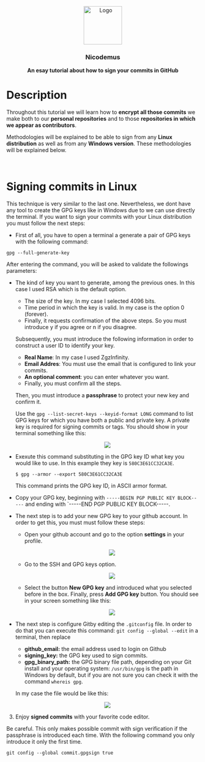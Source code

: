 <p align="center">
    <img src="https://i.ibb.co/r2F9Xfy/Cifrado.png" alt="Logo" width=100height=100>
  </a>

  <h3 align="center">Nicodemus</h3>

  <p align="center">
    <b>An esay tutorial about how to sign your commits in GitHub</b> <br>
  </p>
</p>

# Description

Throughout this tutorial we will learn how to **encrypt all those commits** we make both to our **personal repositories** and to those **repositories in which we appear as contributors**.

Methodologies will be explained to be able to sign from any **Linux distribution** as well as from any **Windows version**.
These methodologies will be explained below.

&nbsp;


# Signing commits in Linux 

This technique is very similar to the last one. Nevertheless, we dont have any tool to create the GPG keys like in Windows due to we can use directly the terminal. If you want to sign your commits with your Linux distribution you must follow the next steps:

* First of all, you have to open a terminal a generate a pair of GPG keys with the following command:

``
	gpg --full-generate-key
``

After entering the command, you will be asked to validate the followings parameters:

* The kind of key you want to generate, among the previous ones. In this case I used RSA which is the default option. 
	* The size of the key. In my case I selected 4096 bits.
	*  Time period in which the key is valid. In my case is the option 0 (forever).
	* Finally, it requests confirmation of the above steps. So you must introduce y if you agree or n if you disagree.

	Subsequently, you must introduce the following information in order to construct a user ID to identify your key. 

	*	**Real Name**: In my case I used ZgzInfinity.
	*	**Email Addres**: You must use the email that is configured to link your commits.
	*	**An optional comment**: you can enter whatever you want.
	* Finally, you must confirm all the steps.

	Then, you must introduce a **passphrase** to protect your new key and confirm it.

	Use the `gpg --list-secret-keys --keyid-format LONG` command to list GPG keys for which you have both a public and private key. A private key is required for signing commits or tags.
You should show in your terminal something like this:

	<p align="center">
	    <img src="https://i.ibb.co/7CwvMm0/fff.png">
	</p>

* Exexute this command substituting in the GPG key ID what key you would like to use. In this example they key is  `580C3E61CC32CA3E`.
    ```
    $ gpg --armor --export 580C3E61CC32CA3E
    ```
	 This command prints the GPG key ID, in ASCII armor format.

* Copy your GPG key, beginning with `-----BEGIN PGP PUBLIC KEY BLOCK-----` and ending with `-----END PGP PUBLIC KEY BLOCK-----.
* The next step is to add your new GPG key to your github account. In order to get this, you must must follow these steps:
	* Open your github account and go to the option **settings** in your profile.

		<p align="center">
	    <img src="https://i.ibb.co/TcgnrWW/settings.png">
	</p>

	* Go to the SSH and GPG keys option.
			
		<p align="center">
	    <img src="https://i.ibb.co/FJfDCP2/options.png">
	</p>

	* Select the button **New GPG key** and introduced what you selected before in the box. Finally, press **Add GPG key** button. You should see in your screen something like this:
	
		<p align="center">
	    <img src="https://i.ibb.co/2dc9FZM/temas.png">
	</p>

* The next step is configure Gitby editing the `.gitconfig` file. In order to do that you can execute this command: 
 `git config --global --edit` in a terminal, then replace 
    
	* **github_email:** the email address used to login on Github
	* **signing_key:** the GPG key  used to sign commits.
	* **gpg_binary_path:** the GPG binary file path, depending on your Git install and your operating system:
    `/usr/bin/gpg` is the path in Windows by default, but if you are not sure you can check it with the command `whereis gpg`.

	In my case the file would be like this:

	<p align="center">
	    <img src="https://i.ibb.co/r48m8WJ/configuration.png">
	</p>

3.  Enjoy **signed commits** with your favorite code editor.

Be careful. This only makes possible commit with sign verification if the passphrase is introduced each time. With the
following command you only introduce it only the first time.

`git config --global commit.gpgsign true`